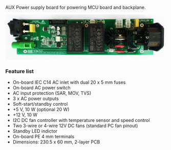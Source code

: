 AUX Power supply board for powering MCU board and backplane.

![module](Images/AUX_PS_r3B3.jpg)

### Feature list

* On-board IEC C14 AC inlet with dual 20 x 5 mm fuses
* On-board AC power switch
* AC input protection (SAR, MOV, TVS)
* 3 x AC power outputs
* Soft-start/standby control
* +5 V, 10 W (optional 20 W)
* +12 V, 10 W
* I2C DC fan controller with temperature sensor and speed control
* Two 3-wire or 4-wire 12V DC fans (standard PC fan pinout)
* Standby LED indictor
* On-board PE 4 mm terminals
* Dimensions: 230.5 x 60 mm, 2-layer PCB
